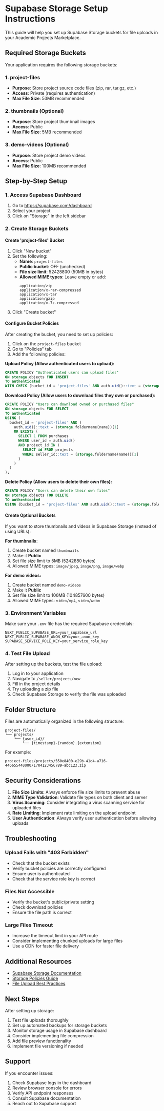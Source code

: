# Supabase Storage Setup Instructions

This guide will help you set up Supabase Storage buckets for file uploads in your Academic Projects Marketplace.

## Required Storage Buckets

Your application requires the following storage buckets:

### 1. **project-files**
- **Purpose**: Store project source code files (zip, rar, tar.gz, etc.)
- **Access**: Private (requires authentication)
- **Max File Size**: 50MB recommended

### 2. **thumbnails** (Optional)
- **Purpose**: Store project thumbnail images
- **Access**: Public
- **Max File Size**: 5MB recommended

### 3. **demo-videos** (Optional)
- **Purpose**: Store project demo videos
- **Access**: Public
- **Max File Size**: 100MB recommended

## Step-by-Step Setup

### 1. Access Supabase Dashboard

1. Go to https://supabase.com/dashboard
2. Select your project
3. Click on "Storage" in the left sidebar

### 2. Create Storage Buckets

#### Create 'project-files' Bucket

1. Click "New bucket"
2. Set the following:
   - **Name**: `project-files`
   - **Public bucket**: OFF (unchecked)
   - **File size limit**: 52428800 (50MB in bytes)
   - **Allowed MIME types**: Leave empty or add:
     ```
     application/zip
     application/x-rar-compressed
     application/x-tar
     application/gzip
     application/x-7z-compressed
     ```
3. Click "Create bucket"

#### Configure Bucket Policies

After creating the bucket, you need to set up policies:

1. Click on the `project-files` bucket
2. Go to "Policies" tab
3. Add the following policies:

**Upload Policy (Allow authenticated users to upload):**
```sql
CREATE POLICY "Authenticated users can upload files"
ON storage.objects FOR INSERT
TO authenticated
WITH CHECK (bucket_id = 'project-files' AND auth.uid()::text = (storage.foldername(name))[1]);
```

**Download Policy (Allow users to download files they own or purchased):**
```sql
CREATE POLICY "Users can download owned or purchased files"
ON storage.objects FOR SELECT
TO authenticated
USING (
  bucket_id = 'project-files' AND (
    auth.uid()::text = (storage.foldername(name))[1]
    OR EXISTS (
      SELECT 1 FROM purchases
      WHERE user_id = auth.uid()
      AND project_id IN (
        SELECT id FROM projects
        WHERE seller_id::text = (storage.foldername(name))[1]
      )
    )
  )
);
```

**Delete Policy (Allow users to delete their own files):**
```sql
CREATE POLICY "Users can delete their own files"
ON storage.objects FOR DELETE
TO authenticated
USING (bucket_id = 'project-files' AND auth.uid()::text = (storage.foldername(name))[1]);
```

#### Create Optional Buckets

If you want to store thumbnails and videos in Supabase Storage (instead of using URLs):

**For thumbnails:**
1. Create bucket named `thumbnails`
2. Make it **Public**
3. Set file size limit to 5MB (5242880 bytes)
4. Allowed MIME types: `image/jpeg`, `image/png`, `image/webp`

**For demo videos:**
1. Create bucket named `demo-videos`
2. Make it **Public**
3. Set file size limit to 100MB (104857600 bytes)
4. Allowed MIME types: `video/mp4`, `video/webm`

### 3. Environment Variables

Make sure your `.env` file has the required Supabase credentials:

```env
NEXT_PUBLIC_SUPABASE_URL=your_supabase_url
NEXT_PUBLIC_SUPABASE_ANON_KEY=your_anon_key
SUPABASE_SERVICE_ROLE_KEY=your_service_role_key
```

### 4. Test File Upload

After setting up the buckets, test the file upload:

1. Log in to your application
2. Navigate to `/seller/projects/new`
3. Fill in the project details
4. Try uploading a zip file
5. Check Supabase Storage to verify the file was uploaded

## Folder Structure

Files are automatically organized in the following structure:

```
project-files/
└── projects/
    └── {user_id}/
        └── {timestamp}-{random}.{extension}
```

For example:
```
project-files/projects/550e8400-e29b-41d4-a716-446655440000/1704123456789-abc123.zip
```

## Security Considerations

1. **File Size Limits**: Always enforce file size limits to prevent abuse
2. **MIME Type Validation**: Validate file types on both client and server
3. **Virus Scanning**: Consider integrating a virus scanning service for uploaded files
4. **Rate Limiting**: Implement rate limiting on the upload endpoint
5. **User Authentication**: Always verify user authentication before allowing uploads

## Troubleshooting

### Upload Fails with "403 Forbidden"
- Check that the bucket exists
- Verify bucket policies are correctly configured
- Ensure user is authenticated
- Check that the service role key is correct

### Files Not Accessible
- Verify the bucket's public/private setting
- Check download policies
- Ensure the file path is correct

### Large Files Timeout
- Increase the timeout limit in your API route
- Consider implementing chunked uploads for large files
- Use a CDN for faster file delivery

## Additional Resources

- [Supabase Storage Documentation](https://supabase.com/docs/guides/storage)
- [Storage Policies Guide](https://supabase.com/docs/guides/storage/security/access-control)
- [File Upload Best Practices](https://supabase.com/docs/guides/storage/uploads)

## Next Steps

After setting up storage:

1. Test file uploads thoroughly
2. Set up automated backups for storage buckets
3. Monitor storage usage in Supabase dashboard
4. Consider implementing file compression
5. Add file preview functionality
6. Implement file versioning if needed

## Support

If you encounter issues:
1. Check Supabase logs in the dashboard
2. Review browser console for errors
3. Verify API endpoint responses
4. Consult Supabase documentation
5. Reach out to Supabase support
